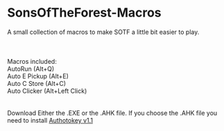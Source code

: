 # SonsOfTheForest-Macros
A small collection of macros to make SOTF a little bit easier to play.
<br /> <br /> <br /> <br />
Macros included: <br />
AutoRun (Alt+Q) <br />
Auto E Pickup (Alt+E) <br />
Auto C Store (Alt+C) <br />
Auto Clicker (Alt+Left Click) <br />
<br /> <br />
Download Either the .EXE or the .AHK file. If you choose the .AHK file you need to install [Authotokey v1.1](https://www.autohotkey.com/download/ahk-install.exe)
